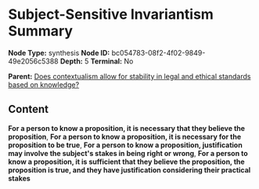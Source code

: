# Subject-Sensitive Invariantism Summary

**Node Type:** synthesis
**Node ID:** bc054783-08f2-4f02-9849-49e2056c5388
**Depth:** 5
**Terminal:** No

**Parent:** [Does contextualism allow for stability in legal and ethical standards based on knowledge?](does-contextualism-allow-for-stability-in-legal-and-ethical-standards-based-on-knowledge-antithesis-e4ba7cf2-dea8-456c-84d7-13d4809cb5e1.md)

## Content

**For a person to know a proposition, it is necessary that they believe the proposition**, **For a person to know a proposition, it is necessary for the proposition to be true**, **For a person to know a proposition, justification may involve the subject's stakes in being right or wrong**, **For a person to know a proposition, it is sufficient that they believe the proposition, the proposition is true, and they have justification considering their practical stakes**
